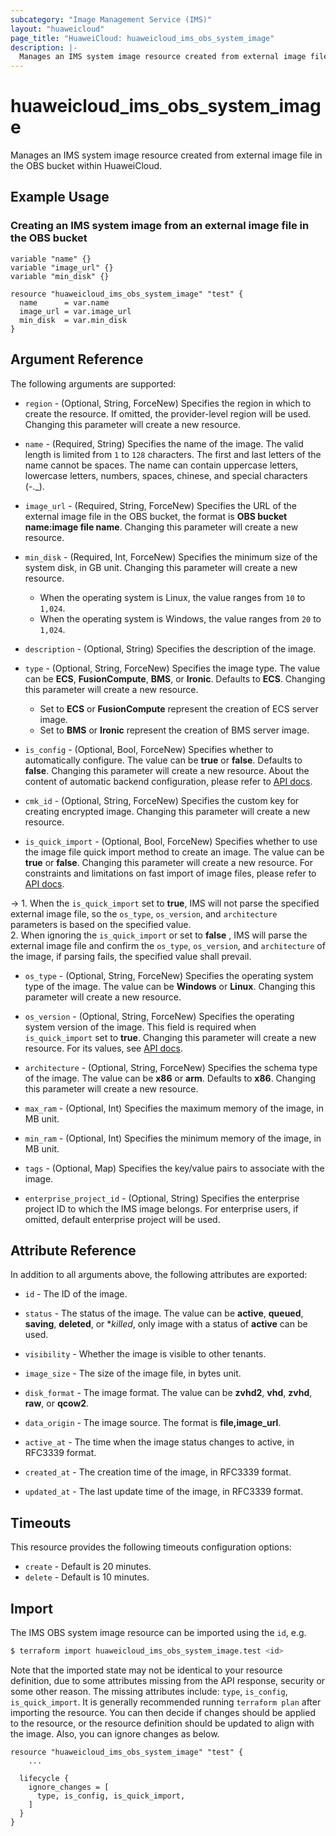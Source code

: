 ```yaml
---
subcategory: "Image Management Service (IMS)"
layout: "huaweicloud"
page_title: "HuaweiCloud: huaweicloud_ims_obs_system_image"
description: |-
  Manages an IMS system image resource created from external image file in the OBS bucket within HuaweiCloud.
---
```


# huaweicloud_ims_obs_system_image

Manages an IMS system image resource created from external image file in the OBS bucket within HuaweiCloud.

## Example Usage

### Creating an IMS system image from an external image file in the OBS bucket

```hcl
variable "name" {}
variable "image_url" {}
variable "min_disk" {}

resource "huaweicloud_ims_obs_system_image" "test" {
  name      = var.name
  image_url = var.image_url
  min_disk  = var.min_disk
}
```

## Argument Reference

The following arguments are supported:

* `region` - (Optional, String, ForceNew) Specifies the region in which to create the resource.
  If omitted, the provider-level region will be used. Changing this parameter will create a new resource.

* `name` - (Required, String) Specifies the name of the image.
  The valid length is limited from `1` to `128` characters.
  The first and last letters of the name cannot be spaces.
  The name can contain uppercase letters, lowercase letters, numbers, spaces, chinese, and special characters (-._).

* `image_url` - (Required, String, ForceNew) Specifies the URL of the external image file in the OBS bucket, the format
  is **OBS bucket name:image file name**. Changing this parameter will create a new resource.

* `min_disk` - (Required, Int, ForceNew) Specifies the minimum size of the system disk, in GB unit.
  Changing this parameter will create a new resource.
  + When the operating system is Linux, the value ranges from `10` to `1,024`.
  + When the operating system is Windows, the value ranges from `20` to `1,024`.

* `description` - (Optional, String) Specifies the description of the image.

* `type` - (Optional, String, ForceNew) Specifies the image type. The value can be **ECS**, **FusionCompute**, **BMS**,
  or **Ironic**. Defaults to **ECS**. Changing this parameter will create a new resource.
  + Set to **ECS** or **FusionCompute** represent the creation of ECS server image.
  + Set to **BMS** or **Ironic** represent the creation of BMS server image.

* `is_config` - (Optional, Bool, ForceNew) Specifies whether to automatically configure. The value can be **true** or
  **false**. Defaults to **false**. Changing this parameter will create a new resource.
  About the content of automatic backend configuration, please refer to
  [API docs](https://support.huaweicloud.com/intl/en-us/ims_faq/ims_faq_0020.html).

* `cmk_id` - (Optional, String, ForceNew) Specifies the custom key for creating encrypted image.
  Changing this parameter will create a new resource.

* `is_quick_import` - (Optional, Bool, ForceNew) Specifies whether to use the image file quick import method to create
  an image. The value can be **true** or **false**. Changing this parameter will create a new resource.
  For constraints and limitations on fast import of image files,
  please refer to [API docs](https://support.huaweicloud.com/intl/en-us/api-ims/ims_03_0605.html).

-> 1. When the `is_quick_import` set to **true**, IMS will not parse the specified external image file, so the
  `os_type`, `os_version`, and `architecture` parameters is based on the specified value.
  <br/>2. When ignoring the `is_quick_import` or set to **false** , IMS will parse the external image file and confirm
  the `os_type`, `os_version`, and `architecture` of the image, if parsing fails, the specified value shall prevail.

* `os_type` - (Optional, String, ForceNew) Specifies the operating system type of the image. The value can be
  **Windows** or **Linux**. Changing this parameter will create a new resource.

* `os_version` - (Optional, String, ForceNew) Specifies the operating system version of the image. This field is
  required when `is_quick_import` set to **true**. Changing this parameter will create a new resource.
  For its values, see [API docs](https://support.huaweicloud.com/intl/en-us/api-ims/ims_03_0910.html).

* `architecture` - (Optional, String, ForceNew) Specifies the schema type of the image. The value can be **x86** or
  **arm**. Defaults to **x86**. Changing this parameter will create a new resource.

* `max_ram` - (Optional, Int) Specifies the maximum memory of the image, in MB unit.

* `min_ram` - (Optional, Int) Specifies the minimum memory of the image, in MB unit.

* `tags` - (Optional, Map) Specifies the key/value pairs to associate with the image.

* `enterprise_project_id` - (Optional, String) Specifies the enterprise project ID to which the IMS image belongs.
  For enterprise users, if omitted, default enterprise project will be used.

## Attribute Reference

In addition to all arguments above, the following attributes are exported:

* `id` - The ID of the image.

* `status` - The status of the image. The value can be **active**, **queued**, **saving**, **deleted**, or **killed*,
  only image with a status of **active** can be used.

* `visibility` - Whether the image is visible to other tenants.

* `image_size` - The size of the image file, in bytes unit.

* `disk_format` - The image format. The value can be **zvhd2**, **vhd**, **zvhd**, **raw**, or **qcow2**.

* `data_origin` - The image source. The format is **file,image_url**.

* `active_at` - The time when the image status changes to active, in RFC3339 format.

* `created_at` - The creation time of the image, in RFC3339 format.

* `updated_at` - The last update time of the image, in RFC3339 format.

## Timeouts

This resource provides the following timeouts configuration options:

* `create` - Default is 20 minutes.
* `delete` - Default is 10 minutes.

## Import

The IMS OBS system image resource can be imported using the `id`, e.g.

```bash
$ terraform import huaweicloud_ims_obs_system_image.test <id>
```

Note that the imported state may not be identical to your resource definition, due to some attributes missing from the
API response, security or some other reason. The missing attributes include: `type`, `is_config`, `is_quick_import`.
It is generally recommended running `terraform plan` after importing the resource. You can then decide if changes should
be applied to the resource, or the resource definition should be updated to align with the image. Also, you can ignore
changes as below.

```
resource "huaweicloud_ims_obs_system_image" "test" {
    ...

  lifecycle {
    ignore_changes = [
      type, is_config, is_quick_import,
    ]
  }
}
```
